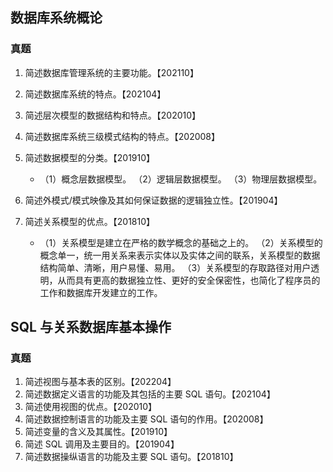## 数据库系统概论

### 真题

1. 简述数据库管理系统的主要功能。【202110】
2. 简述数据库系统的特点。【202104】
3. 简述层次模型的数据结构和特点。【202010】
4. 简述数据库系统三级模式结构的特点。【202008】
5. 简述数据模型的分类。【201910】

   - （1）概念层数据模型。
     （2）逻辑层数据模型。
     （3）物理层数据模型。

6. 简述外模式/模式映像及其如何保证数据的逻辑独立性。【201904】
7. 简述关系模型的优点。【201810】

   - （1）关系模型是建立在严格的数学概念的基础之上的。
     （2）关系模型的概念单一，统一用关系来表示实体以及实体之间的联系，关系模型的数据结构简单、清晰，用户易懂、易用。
     （3）关系模型的存取路径对用户透明，从而具有更高的数据独立性、更好的安全保密性，也简化了程序员的工作和数据库开发建立的工作。

## SQL 与关系数据库基本操作

### 真题

1. 简述视图与基本表的区别。【202204】
2. 简述数据定义语言的功能及其包括的主要 SQL 语句。【202104】
3. 简述使用视图的优点。【202010】
4. 简述数据控制语言的功能及主要 SQL 语句的作用。【202008】
5. 简述变量的含义及其属性。【201910】
6. 简述 SQL 调用及主要目的。【201904】
7. 简述数据操纵语言的功能及主要 SQL 语句。【201810】
